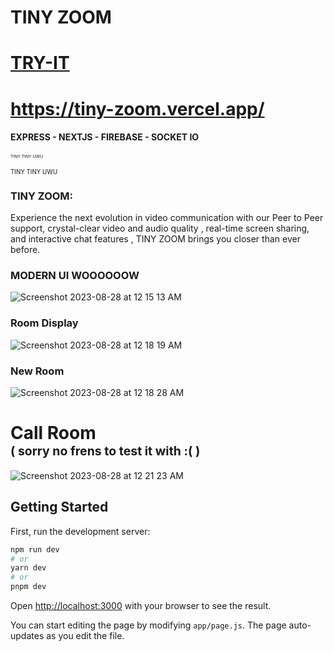 # TINY ZOOM


# [TRY-IT]([https://www.google.com](https://tiny-zoom.vercel.app/))

# https://tiny-zoom.vercel.app/


#### EXPRESS - NEXTJS - FIREBASE - SOCKET IO



<sub><sup></sup></sub>

<sub><sup><sub><sup>TINY TINY UWU</sup></sub></sup></sub>

<sub><sup>TINY TINY UWU</sup></sub>


### TINY ZOOM: 

Experience the next evolution in video communication with our Peer to Peer support, crystal-clear video and audio quality , real-time screen sharing, and interactive chat features , TINY ZOOM brings you closer than ever before.

### MODERN  UI  WOOOOOOW
![Screenshot 2023-08-28 at 12 15 13 AM](https://github.com/ogyousef/Tiny-Zoom/assets/83747441/e4a052fb-e238-40a3-b4c7-f1f3e6358500)

### Room Display 
![Screenshot 2023-08-28 at 12 18 19 AM](https://github.com/ogyousef/Tiny-Zoom/assets/83747441/36be2328-efc9-4216-8bf4-26a517777e35)


### New Room 

![Screenshot 2023-08-28 at 12 18 28 AM](https://github.com/ogyousef/Tiny-Zoom/assets/83747441/a21638e4-3df8-4dbd-b243-63cfc92d800a)


# Call Room  </br> <sub><sup>( sorry no frens to test it with :(  ) </sup></sub>

![Screenshot 2023-08-28 at 12 21 23 AM](https://github.com/ogyousef/Tiny-Zoom/assets/83747441/8c03b60a-721b-45b8-8ad8-ad93f1679ea2)

## Getting Started

First, run the development server:

```bash
npm run dev
# or
yarn dev
# or
pnpm dev
```

Open [http://localhost:3000](http://localhost:3000) with your browser to see the result.

You can start editing the page by modifying `app/page.js`. The page auto-updates as you edit the file.



